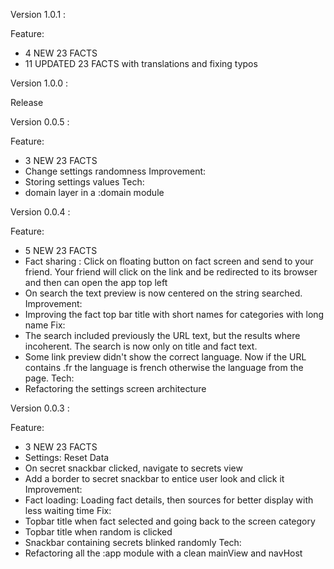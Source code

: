 Version 1.0.1 :

Feature:
 - 4 NEW 23 FACTS
 - 11 UPDATED 23 FACTS with translations and fixing typos

Version 1.0.0 :

Release

Version 0.0.5 :

Feature:
 - 3 NEW 23 FACTS
 - Change settings randomness
Improvement:
 - Storing settings values
Tech:
 - domain layer in a :domain module

Version 0.0.4 :

Feature:
 - 5 NEW 23 FACTS
 - Fact sharing : Click on floating button on fact screen and send to your friend. Your friend will click on the link and be redirected to its browser and then can open the app top left 
 - On search the text preview is now centered on the string searched.
Improvement:
 - Improving the fact top bar title with short names for categories with long name
Fix:
 - The search included previously the URL text, but the results where incoherent. The search is now only on title and fact text.
 - Some link preview didn't show the correct language. Now if the URL contains .fr the language is french otherwise the language from the page.
Tech:
 - Refactoring the settings screen architecture

Version 0.0.3 :

Feature:
 - 3 NEW 23 FACTS
 - Settings: Reset Data
 - On secret snackbar clicked, navigate to secrets view
 - Add a border to secret snackbar to entice user look and click it
Improvement:
 - Fact loading: Loading fact details, then sources for better display with less waiting time
Fix:
 - Topbar title when fact selected and going back to the screen category
 - Topbar title when random is clicked
 - Snackbar containing secrets blinked randomly
Tech:
 - Refactoring all the :app module with a clean mainView and navHost